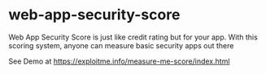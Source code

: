 # web-app-security-score
Web App Security Score is just like credit rating but for your app. With this scoring system, anyone can measure basic security apps out there


See Demo at https://exploitme.info/measure-me-score/index.html
